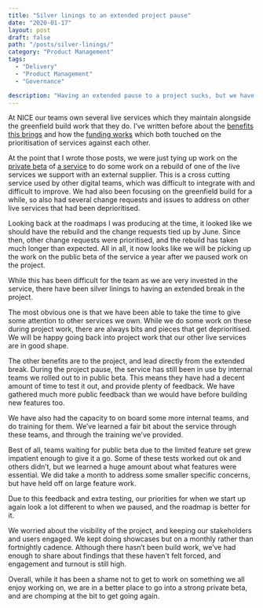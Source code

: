 ```yaml
---
title: "Silver linings to an extended project pause"
date: "2020-01-17"
layout: post
draft: false
path: "/posts/silver-linings/"
category: "Product Management"
tags:
  - "Delivery"
  - "Product Management"
  - "Governance"

description: "Having an extended pause to a project sucks, but we have found some silver linings"
---
```


At NICE our teams own several live services which they maintain alongside the greenfield build work that they do. I’ve written before about the [benefits this brings](/posts/service-teams-not-project-teams/) and how the [funding works](/posts/funding-service-teams/) which both touched on the prioritisation of services against each other. 

At the point that I wrote those posts, we were just tying up work on the [private beta](https://www.gov.uk/service-manual/agile-delivery/how-the-beta-phase-works) of [a service](https://digitalhealth.blog.gov.uk/2019/04/15/nice-comment-collection-private-beta-assessment/) to do some work on a rebuild of one of the live services we support with an external supplier. This is a cross cutting service used by other digital teams, which was difficult to integrate with and difficult to improve. We had also been focusing on the greenfield build for a while, so also had several change requests and issues to address on other live services that had been deprioritised. 

Looking back at the roadmaps I was producing at the time, it looked like we should have the rebuild and the change requests tied up by June. Since then, other change requests were prioritised, and the rebuild has taken much longer than expected. All in all, it now looks like we will be picking up the work on the public beta of the service a year after we paused work on the project.

While this has been difficult for the team as we are very invested in the service, there have been silver linings to having an extended break in the project.

The most obvious one is that we have been able to take the time to give some attention to other services we own. While we do some work on these during project work, there are always bits and pieces that get deprioritised. We will be happy going back into project work that our other live services are in good shape.

The other benefits are to the project, and lead directly from the extended break. During the project pause, the service has still been in use by internal teams we rolled out to in public beta. This means they have had a decent amount of time to test it out, and provide plenty of feedback. We have gathered much more public feedback than we would have before building new features too. 

We have also had the capacity to on board some more internal teams, and do training for them. We’ve learned a fair bit about the service through these teams, and through the training we’ve provided. 

Best of all, teams waiting for public beta due to the limited feature set grew impatient enough to give it a go. Some of these tests worked out ok and others didn’t, but we learned a huge amount about what features were essential. We did take a month to address some smaller specific concerns, but have held off on large feature work. 

Due to this feedback and extra testing, our priorities for when we start up again look a lot different to when we paused, and the roadmap is better for it.

We worried about the visibility of the project, and keeping our stakeholders and users engaged. We kept doing showcases but on a monthly rather than fortnightly cadence. Although there hasn’t been build work, we’ve had enough to share about findings that these haven't felt forced, and engagement and turnout is still high. 

Overall, while it has been a shame not to get to work on something we all enjoy working on, we are in a better place to go into a strong private beta, and are chomping at the bit to get going again.
